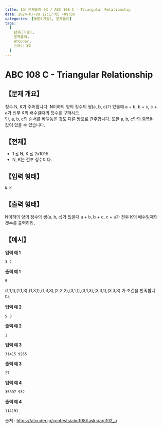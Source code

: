 ```yaml
---
title: 1회 문제풀이 03 / ABC 108 C - Triangular Relationship
date: 2024-07-08 12:17:05 +09:00
categories: [技術(기술), 문제풀이]
tags:
  [
    技術(기술),
    문제풀이,
    AtCoder,
    스터디 3회
  ]
---
```

# ABC 108 C - Triangular Relationship
## 【문제 개요】
정수 N, K가 주어집니다. N이하의 양의 정수의 쌍(a, b, c)가 있을때 a + b, b + c, c + a가 전부 K의 배수일때의 갯수를 구하시오.<br>
단, a, b, c의 순서를 바꿔놓은 것도 다른 쌍으로 간주합니다. 또한 a, b, c안의 중복된 값이 있을 수 있습니다.

## 【전제】
- 1 ≦ N, K ≦ 2x10^5
- N, K는 전부 정수이다.

## 【입력 형태】
```
N K
```

## 【출력 형태】
N이하의 양의 정수의 쌍(a, b, c)가 있을때 a + b, b + c, c + a가 전부 K의 배수일때의 갯수를 출력하라.

## 【예시】

**입력 예 1**

```
3 2
```

**출력 예 1**

```
9
```
(1,1,1),(1,1,3),(1,3,1),(1,3,3),(2,2,2),(3,1,1),(3,1,3),(3,3,1),(3,3,3) 가 조건을 만족합니다.

**입력 예 2**

```
5 3
```

**출력 예 2**

```
1
```

**입력 예 3**

```
31415 9265
```

**출력 예 3**

```
27
```

**입력 예 4**

```
35897 932
```

**출력 예 4**

```
114191
```

출처 : <a href="https://atcoder.jp/contests/abc108/tasks/arc102_a">https://atcoder.jp/contests/abc108/tasks/arc102_a</a> 